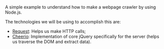 A simple example to understand how to make a webpage crawler by using Node.js.

The technologies we will be using to accomplish this are:

- [Request](https://github.com/request/request): Helps us make HTTP calls;
- [Cheerio](https://github.com/cheeriojs/cheerio): Implementation of core jQuery specifically for the server (helps us traverse the DOM and extract data).
